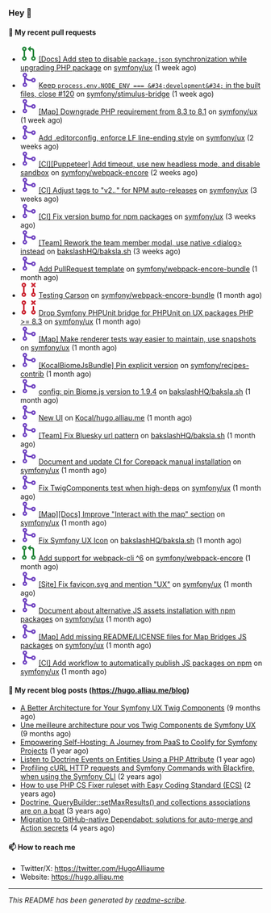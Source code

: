 ### Hey 👋

#### 👷 My recent pull requests

- ![](./assets/pr-open.svg) [[Docs] Add step to disable `package.json` synchronization while upgrading PHP package](https://github.com/symfony/ux/pull/2698) on [symfony/ux](https://github.com/symfony/ux) (1 week ago)
- ![](./assets/pr-merged.svg) [Keep `process.env.NODE_ENV === &#34;development&#34;` in the built files, close #120](https://github.com/symfony/stimulus-bridge/pull/121) on [symfony/stimulus-bridge](https://github.com/symfony/stimulus-bridge) (1 week ago)
- ![](./assets/pr-merged.svg) [[Map] Downgrade PHP requirement from 8.3 to 8.1](https://github.com/symfony/ux/pull/2695) on [symfony/ux](https://github.com/symfony/ux) (1 week ago)
- ![](./assets/pr-merged.svg) [Add .editorconfig, enforce LF line-ending style](https://github.com/symfony/ux/pull/2691) on [symfony/ux](https://github.com/symfony/ux) (2 weeks ago)
- ![](./assets/pr-merged.svg) [[CI][Puppeteer] Add timeout, use new headless mode, and disable sandbox](https://github.com/symfony/webpack-encore/pull/1369) on [symfony/webpack-encore](https://github.com/symfony/webpack-encore) (2 weeks ago)
- ![](./assets/pr-merged.svg) [[CI] Adjust tags to &#34;v2.*.*&#34; for NPM auto-releases](https://github.com/symfony/ux/pull/2685) on [symfony/ux](https://github.com/symfony/ux) (3 weeks ago)
- ![](./assets/pr-merged.svg) [[CI] Fix version bump for npm packages](https://github.com/symfony/ux/pull/2679) on [symfony/ux](https://github.com/symfony/ux) (3 weeks ago)
- ![](./assets/pr-merged.svg) [[Team] Rework the team member modal, use native &lt;dialog&gt; instead](https://github.com/bakslashHQ/baksla.sh/pull/89) on [bakslashHQ/baksla.sh](https://github.com/bakslashHQ/baksla.sh) (3 weeks ago)
- ![](./assets/pr-merged.svg) [Add PullRequest template](https://github.com/symfony/webpack-encore-bundle/pull/242) on [symfony/webpack-encore-bundle](https://github.com/symfony/webpack-encore-bundle) (1 month ago)
- ![](./assets/pr-closed.svg) [Testing Carson](https://github.com/symfony/webpack-encore-bundle/pull/241) on [symfony/webpack-encore-bundle](https://github.com/symfony/webpack-encore-bundle) (1 month ago)
- ![](./assets/pr-closed.svg) [Drop Symfony PHPUnit bridge for PHPUnit on UX packages PHP &gt;= 8.3](https://github.com/symfony/ux/pull/2659) on [symfony/ux](https://github.com/symfony/ux) (1 month ago)
- ![](./assets/pr-merged.svg) [[Map] Make renderer tests way easier to maintain, use snapshots](https://github.com/symfony/ux/pull/2658) on [symfony/ux](https://github.com/symfony/ux) (1 month ago)
- ![](./assets/pr-merged.svg) [[KocalBiomeJsBundle] Pin explicit version](https://github.com/symfony/recipes-contrib/pull/1765) on [symfony/recipes-contrib](https://github.com/symfony/recipes-contrib) (1 month ago)
- ![](./assets/pr-merged.svg) [config: pin Biome.js version to 1.9.4](https://github.com/bakslashHQ/baksla.sh/pull/85) on [bakslashHQ/baksla.sh](https://github.com/bakslashHQ/baksla.sh) (1 month ago)
- ![](./assets/pr-merged.svg) [New UI](https://github.com/Kocal/hugo.alliau.me/pull/62) on [Kocal/hugo.alliau.me](https://github.com/Kocal/hugo.alliau.me) (1 month ago)
- ![](./assets/pr-merged.svg) [[Team] Fix Bluesky url pattern](https://github.com/bakslashHQ/baksla.sh/pull/84) on [bakslashHQ/baksla.sh](https://github.com/bakslashHQ/baksla.sh) (1 month ago)
- ![](./assets/pr-merged.svg) [Document and update CI for Corepack manual installation](https://github.com/symfony/ux/pull/2649) on [symfony/ux](https://github.com/symfony/ux) (1 month ago)
- ![](./assets/pr-merged.svg) [Fix TwigComponents test when high-deps](https://github.com/symfony/ux/pull/2645) on [symfony/ux](https://github.com/symfony/ux) (1 month ago)
- ![](./assets/pr-merged.svg) [[Map][Docs] Improve &#34;Interact with the map&#34; section](https://github.com/symfony/ux/pull/2638) on [symfony/ux](https://github.com/symfony/ux) (1 month ago)
- ![](./assets/pr-merged.svg) [Fix Symfony UX Icon](https://github.com/bakslashHQ/baksla.sh/pull/75) on [bakslashHQ/baksla.sh](https://github.com/bakslashHQ/baksla.sh) (1 month ago)
- ![](./assets/pr-open.svg) [Add support for webpack-cli ^6](https://github.com/symfony/webpack-encore/pull/1367) on [symfony/webpack-encore](https://github.com/symfony/webpack-encore) (1 month ago)
- ![](./assets/pr-merged.svg) [[Site] Fix favicon.svg and mention &#34;UX&#34;](https://github.com/symfony/ux/pull/2626) on [symfony/ux](https://github.com/symfony/ux) (1 month ago)
- ![](./assets/pr-merged.svg) [Document about alternative JS assets installation with npm packages](https://github.com/symfony/ux/pull/2617) on [symfony/ux](https://github.com/symfony/ux) (1 month ago)
- ![](./assets/pr-merged.svg) [[Map] Add missing README/LICENSE files for Map Bridges JS packages](https://github.com/symfony/ux/pull/2616) on [symfony/ux](https://github.com/symfony/ux) (1 month ago)
- ![](./assets/pr-merged.svg) [[CI] Add workflow to automatically publish JS packages on npm](https://github.com/symfony/ux/pull/2615) on [symfony/ux](https://github.com/symfony/ux) (1 month ago)

#### 📜 My recent blog posts (https://hugo.alliau.me/blog)

- [A Better Architecture for Your Symfony UX Twig Components](https://hugo.alliau.me/blog/posts/a-better-architecture-for-your-symfony-ux-twig-components) (9 months ago)
- [Une meilleure architecture pour vos Twig Components de Symfony UX](https://hugo.alliau.me/blog/posts/une-meilleure-architecture-pour-vous-twig-components-de-symfony-ux) (9 months ago)
- [Empowering Self-Hosting: A Journey from PaaS to Coolify for Symfony Projects](https://hugo.alliau.me/blog/posts/empowering-self-hosting-a-journey-from-paas-to-coolify-for-symfony-projects) (1 year ago)
- [Listen to Doctrine Events on Entities Using a PHP Attribute](https://hugo.alliau.me/blog/posts/2023-11-12-listen-to-doctrine-events-on-entities-using-a-php-attribute) (1 year ago)
- [Profiling cURL HTTP requests and Symfony Commands with Blackfire, when using the Symfony CLI](https://hugo.alliau.me/blog/posts/2023-10-21-profiling-curl-http-requests-and-symfony-commands-with-blackfire-when-using-the-symfony-cli) (2 years ago)
- [How to use PHP CS Fixer ruleset with Easy Coding Standard (ECS)](https://hugo.alliau.me/blog/posts/2023-07-19-how-to-use-php-cs-fixer-ruleset-with-easy-coding-standard) (2 years ago)
- [Doctrine, QueryBuilder::setMaxResults() and collections associations are on a boat](https://hugo.alliau.me/blog/posts/2022-01-07-doctrine-querybuilder-setmaxresults-and-collections-associations-are-on-a-boat) (3 years ago)
- [Migration to GitHub-native Dependabot: solutions for auto-merge and Action secrets](https://hugo.alliau.me/blog/posts/2021-05-04-migration-to-github-native-dependabot-solutions-for-auto-merge-and-action-secrets) (4 years ago)

#### 📫 How to reach me

- Twitter/X: https://twitter.com/HugoAlliaume
- Website: https://hugo.alliau.me

---

_This README has been generated by [readme-scribe](https://github.com/muesli/readme-scribe/)_.

